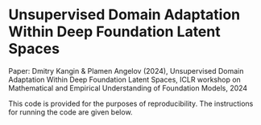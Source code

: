 # Unsupervised Domain Adaptation Within Deep Foundation Latent Spaces

Paper: 
Dmitry Kangin & Plamen Angelov (2024), Unsupervised Domain Adaptation Within Deep Foundation Latent Spaces, ICLR workshop on Mathematical and Empirical Understanding of Foundation Models, 2024

This code is provided for the purposes of reproducibility. The instructions for running the code are given below. 
